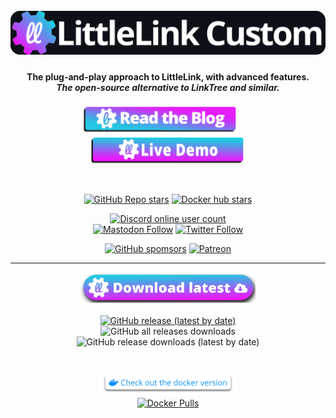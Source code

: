 <h1 align="center">
  <br>
  <a href="https://littlelink-custom.com/"><img src="/profile/img/title.png" alt="LittleLink Custom"></a>
</h1>

<h4 align="center">The plug-and-play approach to LittleLink, with advanced features. <br> <i> The open-source alternative to LinkTree and similar. </i></h4>
<p align="center">
  <a href="https://littlelink-custom.com/blog"><img src="/profile/img/read_blog.png" alt="Blog" width="250" ></a><a>&nbsp&nbsp&nbsp&nbsp&nbsp&nbsp</a>
  <a href="https://demo.littlelink-custom.com"><img src="/profile/img/live_demo.png" alt="Live Demo" width="250" ></a>
</p>

<br>

<p align="center">
<a href="https://github.com/JulianPrieber/littlelink-custom/stargazers"><img alt="GitHub Repo stars" src="https://img.shields.io/github/stars/julianprieber/littlelink-custom?label=Star%20the%20project&logo=GitHub"></a>
<a href="https://hub.docker.com/r/julianprieber/littlelink-custom"><img alt="Docker hub stars" src="https://img.shields.io/docker/stars/julianprieber/littlelink-custom?&style=flat&logo=Docker&label=Docker%20hub%20stars"></img></a>
</p>
<p align="center">
<a href="https://discord.littlelink-custom.com"><img alt="Discord online user count" src="https://img.shields.io/discord/955765706111193118?color=4A55CC&label=Discord&logo=Discord&style=flat"></a>
<br>
<a href="https://mstdn.social/@littlelink_custom"><img alt="Mastodon Follow" src="https://img.shields.io/mastodon/follow/109003317067542220?domain=http%3A%2F%2Fmstdn.social&style=social"></a>
<a href="https://twitter.com/ll_custom"><img alt="Twitter Follow" src="https://img.shields.io/twitter/follow/ll_custom?style=social"></a>
</p>
<p align="center">
<a href="https://github.com/sponsors/julianprieber"><img alt="GitHub spomsors" src="https://img.shields.io/github/sponsors/JulianPrieber?color=BF4B8A&logo=githubsponsors&style=flat&label=Sponsor%20us%20on%20Github"></a>
<a href="https://patreon.com/julianprieber"><img alt="Patreon" src="https://img.shields.io/endpoint.svg?url=https%3A%2F%2Fshieldsio-patreon.vercel.app%2Fapi%3Fusername%3Djulianprieber%26type%3Dpatrons&style=flat&logo=patreon"></a>
</p>

---

<p align="center">
  <a href="https://github.com/JulianPrieber/littlelink-custom/releases/latest/download/littlelink-custom.zip"><img src="/profile/img/download_latest.png" alt="Download latest" width="280" ></a>
	<br><br>
	<a href="https://github.com/JulianPrieber/littlelink-custom/releases"><img alt="GitHub release (latest by date)" src="https://img.shields.io/github/v/release/JulianPrieber/LittleLink-Custom?label=Latest%20release"></a>
	<br>
	<img alt="GitHub all releases downloads" src="https://img.shields.io/github/downloads/JulianPrieber/LittleLink-Custom/total?style=for-the-badge">
	<img alt="GitHub release downloads (latest by date)" src="https://img.shields.io/github/downloads/JulianPrieber/LittleLink-Custom/latest/total?style=for-the-badge">
</p>

<br>

<p align="center">
  <a href="https://github.com/JulianPrieber/llc-docker#readme"><img alt="Docker version" src="/profile/img/docker_version.png" alt="Download latest" width="220" ></a>
  <br>
  <a href="https://hub.docker.com/r/julianprieber/littlelink-custom"><img alt="Docker Pulls" src="https://img.shields.io/docker/pulls/julianprieber/littlelink-custom?label=Docker%20pulls&logo=docker"></a>
</p>
